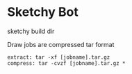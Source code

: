 Sketchy Bot
===========

sketchy build dir

Draw jobs are compressed tar format

	extract: tar -xf [jobname].tar.gz
	compress: tar -cvzf [jobname].tar.gz * 
